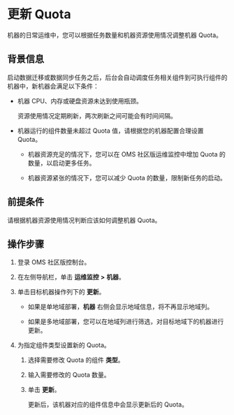 # 更新 Quota

机器的日常运维中，您可以根据任务数量和机器资源使用情况调整机器 Quota。

## 背景信息

启动数据迁移或数据同步任务之后，后台会自动调度任务相关组件到可执行组件的机器中，新机器会满足以下条件：

* 机器 CPU、内存或硬盘资源未达到使用瓶颈。

  资源使用情况定期刷新，两次刷新之间可能会有时间间隔。

* 机器运行的组件数量未超过 Quota 值，请根据您的机器配置合理设置 Quota。

  * 机器资源充足的情况下，您可以在 OMS 社区版运维监控中增加 Quota 的数量，以启动更多任务。

  * 机器资源紧张的情况下，您可以减少 Quota 的数量，限制新任务的启动。

## 前提条件

请根据机器资源使用情况判断应该如何调整机器 Quota。

## 操作步骤

1. 登录 OMS 社区版控制台。

2. 在左侧导航栏，单击 **运维监控** **\>** **机器**。

3. 单击目标机器操作列下的 **更新**。

   * 如果是单地域部署，**机器** 右侧会显示地域信息，将不再显示地域列。

   * 如果是多地域部署，您可以在地域列进行筛选，对目标地域下的机器进行更新。

4. 为指定组件类型设置新的 Quota。

   1. 选择需要修改 Quota 的组件 **类型**。

   2. 输入需要修改的 Quota 数量。

   3. 单击 **更新**。

      更新后，该机器对应的组件信息中会显示更新后的 Quota。
